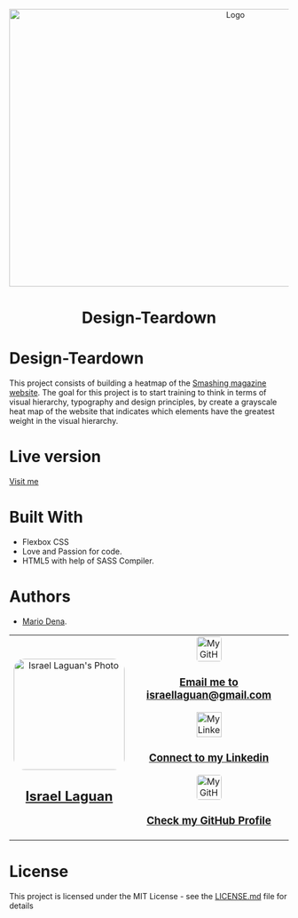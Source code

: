 <p align="center">
  <a href="https://github.com/Israel-Laguan/Design-Teardown">
    <img src="https://user-images.githubusercontent.com/67714964/168340045-ba5b776d-f759-476d-9bf0-d711fe8e9172.png" alt="Logo" width="800" height="500">
  </a>
</p>

 <h1 align="center">
	Design-Teardown
  </h1>

# Design-Teardown

This project consists of building a heatmap of the [Smashing magazine website](https://www.smashingmagazine.com/). The goal for this project is to start training to think in terms of visual hierarchy, typography and design principles, by create a grayscale heat map of the website that indicates which elements have the greatest weight in the visual hierarchy.

# Live version

[Visit me](https://israel-laguan.github.io/Design-Teardown/)

# Built With

- Flexbox CSS
- Love and Passion for code.
- HTML5 with help of SASS Compiler.

# Authors

- [Mario Dena](https://github.com/MarioDena).
<table style="width:100%">
  <tr>
    <td>
        <div align="center">
            <a href="./docs/img/photo.png" target="_blank" rel="author">
                <img src="https://avatars2.githubusercontent.com/u/36519478?s=460&v=4" style="border-radius: 10%; min-width: 100px;" alt="Israel Laguan's Photo" width="200px">
            </a>
            <h2>
                <a href="https://israel-laguan.github.io/" target="_blank" rel="author">
                    Israel Laguan
                </a>
            </h2>
        </div>
    </td>
    <td>
        <div align="center">
            <a href="mailto:israellaguan@gmail.com" target="_blank" rel="author">
                <img src="https://img.icons8.com/color/48/000000/message-squared.png" style="border-radius: 10%" alt="My GitHub" height="45px">
                <h3>
                    Email me to 
                    <a href="mailto:israellaguan@gmail.com">
                        israellaguan@gmail.com
                    </a>
                </h3>
            </a>
            <a href="https://www.linkedin.com/in/israellaguan/" target="_blank" rel="author">
                <img src="https://img.icons8.com/color/48/000000/linkedin.png" alt="My Linkedin" height="45px">
                <h3>
                    Connect to my Linkedin
                </h3>
            </a>
            <a href="https://github.com/Israel-Laguan" target="_blank" rel="author">
                <img src="https://img.icons8.com/color/48/000000/github--v1.png" 
			style="border-radius: 10%" alt="My GitHub" height="45px"
		>
                <h3>
                    Check my GitHub Profile
                </h3>
            </a>
        </div>
    </td>
  </tr>
</table>

# License

This project is licensed under the MIT License - see the [LICENSE.md](LICENSE.md) file for details
